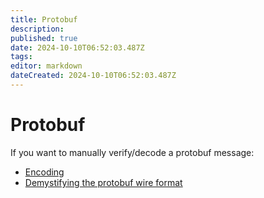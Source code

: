 ```yaml
---
title: Protobuf
description: 
published: true
date: 2024-10-10T06:52:03.487Z
tags: 
editor: markdown
dateCreated: 2024-10-10T06:52:03.487Z
---
```


# Protobuf


If you want to manually verify/decode a protobuf message: 
* [Encoding](https://protobuf.dev/programming-guides/encoding)
* [Demystifying the protobuf wire format](https://kreya.app/blog/protocolbuffers-wire-format/)

